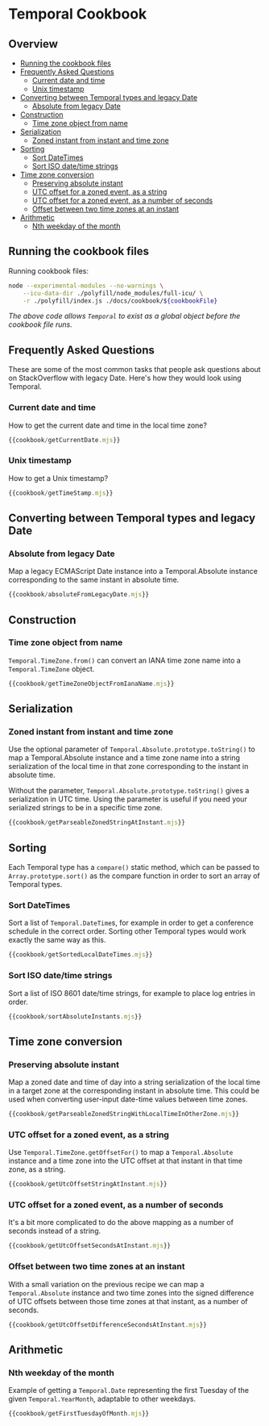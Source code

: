 # Temporal Cookbook

## Overview

<!-- MarkdownTOC autolink="true" -->

- [Running the cookbook files](#running-the-cookbook-files)
- [Frequently Asked Questions](#frequently-asked-questions)
  - [Current date and time](#current-date-and-time)
  - [Unix timestamp](#unix-timestamp)
- [Converting between Temporal types and legacy Date](#converting-between-temporal-types-and-legacy-date)
  - [Absolute from legacy Date](#absolute-from-legacy-date)
- [Construction](#construction)
  - [Time zone object from name](#time-zone-object-from-name)
- [Serialization](#serialization)
  - [Zoned instant from instant and time zone](#zoned-instant-from-instant-and-time-zone)
- [Sorting](#sorting)
  - [Sort DateTimes](#sort-datetimes)
  - [Sort ISO date/time strings](#sort-iso-datetime-strings)
- [Time zone conversion](#time-zone-conversion)
  - [Preserving absolute instant](#preserving-absolute-instant)
  - [UTC offset for a zoned event, as a string](#utc-offset-for-a-zoned-event-as-a-string)
  - [UTC offset for a zoned event, as a number of seconds](#utc-offset-for-a-zoned-event-as-a-number-of-seconds)
  - [Offset between two time zones at an instant](#offset-between-two-time-zones-at-an-instant)
- [Arithmetic](#arithmetic)
  - [Nth weekday of the month](#nth-weekday-of-the-month)

<!-- /MarkdownTOC -->

## Running the cookbook files

Running cookbook files:

```sh
node --experimental-modules --no-warnings \
	--icu-data-dir ./polyfill/node_modules/full-icu/ \
	-r ./polyfill/index.js ./docs/cookbook/${cookbookFile}
```

_The above code allows `Temporal` to exist as a global object before the cookbook file runs._

## Frequently Asked Questions

These are some of the most common tasks that people ask questions about on StackOverflow with legacy Date.
Here's how they would look using Temporal.

### Current date and time

How to get the current date and time in the local time zone?

```javascript
{{cookbook/getCurrentDate.mjs}}
```

### Unix timestamp

How to get a Unix timestamp?

```javascript
{{cookbook/getTimeStamp.mjs}}
```

## Converting between Temporal types and legacy Date

### Absolute from legacy Date

Map a legacy ECMAScript Date instance into a Temporal.Absolute instance corresponding to the same instant in absolute time.

```javascript
{{cookbook/absoluteFromLegacyDate.mjs}}
```

## Construction

### Time zone object from name

`Temporal.TimeZone.from()` can convert an IANA time zone name into a `Temporal.TimeZone` object.

```javascript
{{cookbook/getTimeZoneObjectFromIanaName.mjs}}
```

## Serialization

### Zoned instant from instant and time zone

Use the optional parameter of `Temporal.Absolute.prototype.toString()` to map a Temporal.Absolute instance and a time zone name into a string serialization of the local time in that zone corresponding to the instant in absolute time.

Without the parameter, `Temporal.Absolute.prototype.toString()` gives a serialization in UTC time.
Using the parameter is useful if you need your serialized strings to be in a specific time zone.

```javascript
{{cookbook/getParseableZonedStringAtInstant.mjs}}
```

## Sorting

Each Temporal type has a `compare()` static method, which can be passed to `Array.prototype.sort()` as the compare function in order to sort an array of Temporal types.

### Sort DateTimes

Sort a list of `Temporal.DateTime`s, for example in order to get a conference schedule in the correct order.
Sorting other Temporal types would work exactly the same way as this.

```javascript
{{cookbook/getSortedLocalDateTimes.mjs}}
```

### Sort ISO date/time strings

Sort a list of ISO 8601 date/time strings, for example to place log entries in order.

```javascript
{{cookbook/sortAbsoluteInstants.mjs}}
```

## Time zone conversion

### Preserving absolute instant

Map a zoned date and time of day into a string serialization of the local time in a target zone at the corresponding instant in absolute time.
This could be used when converting user-input date-time values between time zones.

```javascript
{{cookbook/getParseableZonedStringWithLocalTimeInOtherZone.mjs}}
```

### UTC offset for a zoned event, as a string

Use `Temporal.TimeZone.getOffsetFor()` to map a `Temporal.Absolute` instance and a time zone into the UTC offset at that instant in that time zone, as a string.

```javascript
{{cookbook/getUtcOffsetStringAtInstant.mjs}}
```

### UTC offset for a zoned event, as a number of seconds

It's a bit more complicated to do the above mapping as a number of seconds instead of a string.

```javascript
{{cookbook/getUtcOffsetSecondsAtInstant.mjs}}
```

### Offset between two time zones at an instant

With a small variation on the previous recipe we can map a `Temporal.Absolute` instance and two time zones into the signed difference of UTC offsets between those time zones at that instant, as a number of seconds.

```javascript
{{cookbook/getUtcOffsetDifferenceSecondsAtInstant.mjs}}
```

## Arithmetic

### Nth weekday of the month

Example of getting a `Temporal.Date` representing the first Tuesday of the given `Temporal.YearMonth`, adaptable to other weekdays.

```javascript
{{cookbook/getFirstTuesdayOfMonth.mjs}}
```
